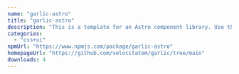 ```yaml
---
name: "garlic-astro"
title: "garlic-astro"
description: "This is a template for an Astro component library. Use this template for writing components to use in multiple projects or publish to NPM."
categories:
  - "css+ui"
npmUrl: "https://www.npmjs.com/package/garlic-astro"
homepageUrl: "https://github.com/velocitatem/garlic/tree/main"
downloads: 4
---
```

